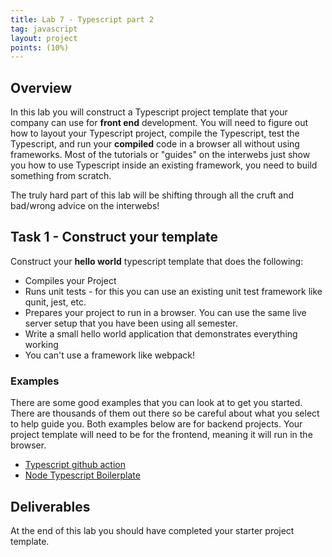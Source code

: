 ```yaml
---
title: Lab 7 - Typescript part 2
tag: javascript
layout: project
points: (10%)
---
```


## Overview

In this lab you will construct a Typescript project template that your company
can use for **front end** development. You will need to figure out how to layout
your Typescript project, compile the Typescript, test the Typescript, and run
your **compiled** code in a browser all without using frameworks. Most of the
tutorials or "guides" on the interwebs just show you how to use Typescript
inside an existing framework, you need to build something from scratch.

The truly hard part of this lab will be shifting through all the cruft and
bad/wrong advice on the interwebs!

## Task 1 - Construct your template

Construct your **hello world** typescript template that does the following:

- Compiles your Project
- Runs unit tests - for this you can use an existing unit test framework like
  qunit, jest, etc.
- Prepares your project to run in a browser. You can use the same live server
  setup that you have been using all semester.
- Write a small hello world application that demonstrates everything working
- You can't use a framework like webpack!

### Examples

There are some good examples that you can look at to get you started. There are
thousands of them out there so be careful about what you select to help guide
you. Both examples below are for backend projects. Your project template will
need to be for the frontend, meaning it will run in the browser.

- [Typescript github action](https://github.com/actions/typescript-action)
- [Node Typescript Boilerplate](https://github.com/jsynowiec/node-typescript-boilerplate)

## Deliverables

At the end of this lab you should have completed your starter project template.
